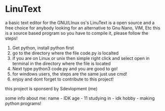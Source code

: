 # LinuText
a basic text editor for the GNU/LInux os's
LinuText is a open source and a free choice for anybody looking for an alternative to Gnu Nano, VIM, Etc
this is a source based program so you have to compile it, please follow the steps!
1. Get python, install python first
2. go to the directory where the file code.py is localted
3. if you are on Linux or unix then simple right click and select open in terminal in the directory where the file is located
4. Next type python3 code.py and you are good to go!
5. for windows users, the steps are the same just use cmd!
6. enjoy and dont forget to contribute to this project!

this project is sponserd by Sdevlopment (me)

some info about me:
name - IDK
age - 11
studying in - idk
hobby - making python programs!
